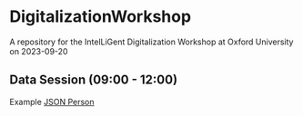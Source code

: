 # DigitalizationWorkshop
A repository for the IntelLiGent Digitalization Workshop at Oxford University on 2023-09-20

## Data Session (09:00 - 12:00)
Example [JSON Person](https://colab.research.google.com/drive/1vXvftd2OlyJ1ByfWC4vO6MwSmaQk_rvH?usp=sharing)
